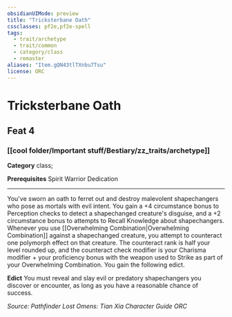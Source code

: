 ```yaml
---
obsidianUIMode: preview
title: "Tricksterbane Oath"
cssclasses: pf2e,pf2e-spell
tags:
  - trait/archetype
  - trait/common
  - category/class
  - remaster
aliases: "Item.gQN43tlTXnbu7Tsu"
license: ORC
---
```

# Tricksterbane Oath
## Feat 4
### [[cool folder/Important stuff/Bestiary/zz_traits/archetype]]

**Category** class; 



**Prerequisites** Spirit Warrior Dedication
* * *
You've sworn an oath to ferret out and destroy malevolent shapechangers who pose as mortals with evil intent. You gain a +4 circumstance bonus to Perception checks to detect a shapechanged creature's disguise, and a +2 circumstance bonus to attempts to Recall Knowledge about shapechangers. Whenever you use [[Overwhelming Combination|Overwhelming Combination]] against a shapechanged creature, you attempt to counteract one polymorph effect on that creature. The counteract rank is half your level rounded up, and the counteract check modifier is your Charisma modifier + your proficiency bonus with the weapon used to Strike as part of your Overwhelming Combination. You gain the following edict.

**Edict** You must reveal and slay evil or predatory shapechangers you discover or encounter, as long as you have a reasonable chance of success.

*Source: Pathfinder Lost Omens: Tian Xia Character Guide*
*ORC*